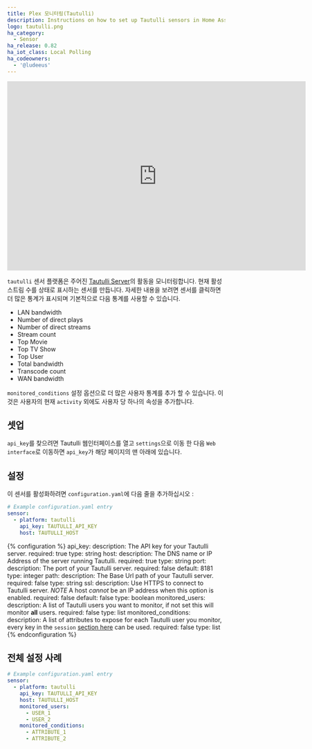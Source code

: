 ```yaml
---
title: Plex 모니터링(Tautulli)
description: Instructions on how to set up Tautulli sensors in Home Assistant.
logo: tautulli.png
ha_category:
  - Sensor
ha_release: 0.82
ha_iot_class: Local Polling
ha_codeowners:
  - '@ludeeus'
---
```


<iframe width="690" height="437" src="https://www.youtube.com/embed/zwEd4Mnt2Kg" frameborder="0" allow="accelerometer; autoplay; encrypted-media; gyroscope; picture-in-picture" allowfullscreen></iframe>

`tautulli` 센서 플랫폼은 주어진 [Tautulli Server][tautulli]의 활동을 모니터링합니다. 현재 활성 스트림 수를 상태로 표시하는 센서를 만듭니다. 자세한 내용을 보려면 센서를 클릭하면 더 많은 통계가 표시되며 기본적으로 다음 통계를 사용할 수 있습니다.

- LAN bandwidth
- Number of direct plays
- Number of direct streams
- Stream count
- Top Movie
- Top TV Show
- Top User
- Total bandwidth
- Transcode count
- WAN bandwidth

`monitored_conditions` 설정 옵션으로 더 많은 사용자 통계를 추가 할 수 있습니다. 이것은 사용자의 현재 `activity` 외에도 사용자 당 하나의 속성을 추가합니다.

## 셋업

`api_key`를 찾으려면 Tautulli 웹인터페이스를 열고 `settings`으로 이동 한 다음 `Web interface`로 이동하면 `api_key`가 해당 페이지의 맨 아래에 있습니다.

## 설정

이 센서를 활성화하려면 `configuration.yaml`에 다음 줄을 추가하십시오 :

```yaml
# Example configuration.yaml entry
sensor:
  - platform: tautulli
    api_key: TAUTULLI_API_KEY
    host: TAUTULLI_HOST
```

{% configuration %}
api_key:
  description: The API key for your Tautulli server.
  required: true
  type: string
host:
  description: The DNS name or IP Address of the server running Tautulli.
  required: true
  type: string
port:
  description: The port of your Tautulli server.
  required: false
  default: 8181
  type: integer
path:
  description: The Base Url path of your Tautulli server.
  required: false
  type: string
ssl:
  description: Use HTTPS to connect to Tautulli server. *NOTE* A host *cannot* be an IP address when this option is enabled.
  required: false
  default: false
  type: boolean
monitored_users:
  description: A list of Tautulli users you want to monitor, if not set this will monitor **all** users.
  required: false
  type: list
monitored_conditions:
  description: A list of attributes to expose for each Tautulli user you monitor, every key in the `session` [section here][tautulliapi] can be used.
  required: false
  type: list
{% endconfiguration %}

## 전체 설정 사례

```yaml
# Example configuration.yaml entry
sensor:
  - platform: tautulli
    api_key: TAUTULLI_API_KEY
    host: TAUTULLI_HOST
    monitored_users:
      - USER_1
      - USER_2
    monitored_conditions:
      - ATTRIBUTE_1
      - ATTRIBUTE_2
```

[tautulli]: https://tautulli.com
[tautulliapi]: https://github.com/Tautulli/Tautulli/blob/master/API.md#get_activity
